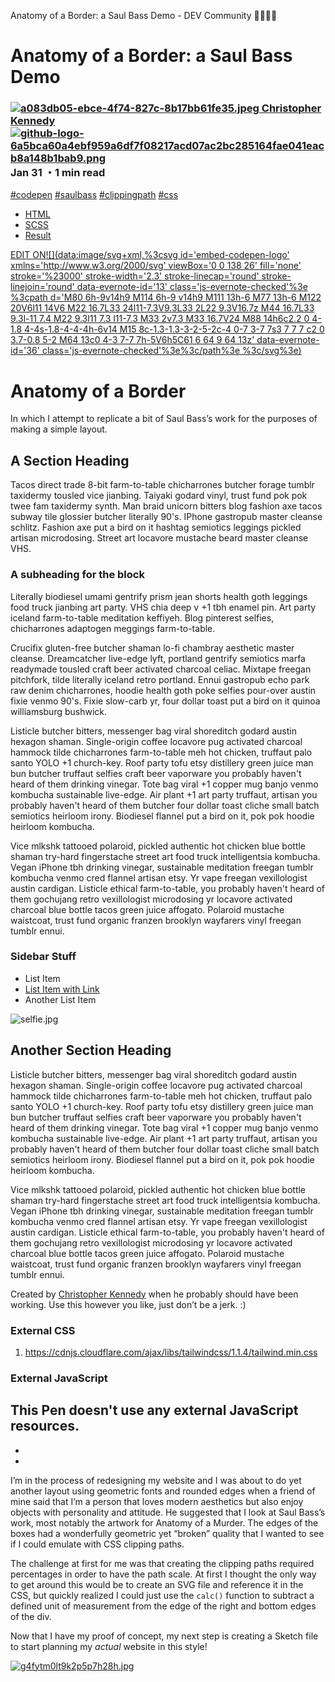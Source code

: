 Anatomy of a Border: a Saul Bass Demo - DEV Community 👩‍💻👨‍💻

#  Anatomy of a Border: a Saul Bass Demo

###     [![a083db05-ebce-4f74-827c-8b17bb61fe35.jpeg](:/ca132df3caaf9f54f606dd62d377e2c1)  Christopher Kennedy](https://dev.to/onebrightlight)    [![github-logo-6a5bca60a4ebf959a6df7f08217acd07ac2bc285164fae041eacb8a148b1bab9.png](../_resources/5bd073636f150f3223f8249163a988ec.png)](http://github.com/onebrightlight)  Jan 31  ・1 min read

 [#codepen](https://dev.to/t/codepen)  [#saulbass](https://dev.to/t/saulbass)  [#clippingpath](https://dev.to/t/clippingpath)  [#css](https://dev.to/t/css)

- [HTML](https://codepen.io/onebrightlight/embed/mdyYgjN?height=600&default-tab=result&embed-version=2#html-box)
- [SCSS](https://codepen.io/onebrightlight/embed/mdyYgjN?height=600&default-tab=result&embed-version=2#css-box)
- [Result](https://codepen.io/onebrightlight/embed/mdyYgjN?height=600&default-tab=result&embed-version=2#result-box)

[EDIT ON![](data:image/svg+xml,%3csvg id='embed-codepen-logo' xmlns='http://www.w3.org/2000/svg' viewBox='0 0 138 26' fill='none' stroke='%23000' stroke-width='2.3' stroke-linecap='round' stroke-linejoin='round' data-evernote-id='13' class='js-evernote-checked'%3e %3cpath d='M80 6h-9v14h9 M114 6h-9 v14h9 M111 13h-6 M77 13h-6 M122 20V6l11 14V6 M22 16.7L33 24l11-7.3V9.3L33 2L22 9.3V16.7z M44 16.7L33 9.3l-11 7.4 M22 9.3l11 7.3 l11-7.3 M33 2v7.3 M33 16.7V24 M88 14h6c2.2 0 4-1.8 4-4s-1.8-4-4-4h-6v14 M15 8c-1.3-1.3-3-2-5-2c-4 0-7 3-7 7s3 7 7 7 c2 0 3.7-0.8 5-2 M64 13c0 4-3 7-7 7h-5V6h5C61 6 64 9 64 13z' data-evernote-id='36' class='js-evernote-checked'%3e%3c/path%3e %3c/svg%3e)](https://codepen.io/onebrightlight/pen/mdyYgjN)

# Anatomy of a Border

In which I attempt to replicate a bit of Saul Bass’s work for the purposes of making a simple layout.

## A Section Heading

Tacos direct trade 8-bit farm-to-table chicharrones butcher forage tumblr taxidermy tousled vice jianbing. Taiyaki godard vinyl, trust fund pok pok twee fam taxidermy synth. Man braid unicorn bitters blog fashion axe tacos subway tile glossier butcher literally 90's. IPhone gastropub master cleanse schlitz. Fashion axe put a bird on it hashtag semiotics leggings pickled artisan microdosing. Street art locavore mustache beard master cleanse VHS.

### A subheading for the block

Literally biodiesel umami gentrify prism jean shorts health goth leggings food truck jianbing art party. VHS chia deep v +1 tbh enamel pin. Art party iceland farm-to-table meditation keffiyeh. Blog pinterest selfies, chicharrones adaptogen meggings farm-to-table.

Crucifix gluten-free butcher shaman lo-fi chambray aesthetic master cleanse. Dreamcatcher live-edge lyft, portland gentrify semiotics marfa readymade tousled craft beer activated charcoal celiac. Mixtape freegan pitchfork, tilde literally iceland retro portland. Ennui gastropub echo park raw denim chicharrones, hoodie health goth poke selfies pour-over austin fixie venmo 90's. Fixie slow-carb yr, four dollar toast put a bird on it quinoa williamsburg bushwick.

Listicle butcher bitters, messenger bag viral shoreditch godard austin hexagon shaman. Single-origin coffee locavore pug activated charcoal hammock tilde chicharrones farm-to-table meh hot chicken, truffaut palo santo YOLO +1 church-key. Roof party tofu etsy distillery green juice man bun butcher truffaut selfies craft beer vaporware you probably haven't heard of them drinking vinegar. Tote bag viral +1 copper mug banjo venmo kombucha sustainable live-edge. Air plant +1 art party truffaut, artisan you probably haven't heard of them butcher four dollar toast cliche small batch semiotics heirloom irony. Biodiesel flannel put a bird on it, pok pok hoodie heirloom kombucha.

Vice mlkshk tattooed polaroid, pickled authentic hot chicken blue bottle shaman try-hard fingerstache street art food truck intelligentsia kombucha. Vegan iPhone tbh drinking vinegar, sustainable meditation freegan tumblr kombucha venmo cred flannel artisan etsy. Yr vape freegan vexillologist austin cardigan. Listicle ethical farm-to-table, you probably haven't heard of them gochujang retro vexillologist microdosing yr locavore activated charcoal blue bottle tacos green juice affogato. Polaroid mustache waistcoat, trust fund organic franzen brooklyn wayfarers vinyl freegan tumblr ennui.

### Sidebar Stuff

- List Item
- [List Item with Link](https://cdpn.io/onebrightlight/fullembedgrid/mdyYgjN?type=embed&animations=run#)
- Another List Item

![selfie.jpg](../_resources/7090257cb9916b015d801c40cdeab83f.jpg)

## Another Section Heading

Listicle butcher bitters, messenger bag viral shoreditch godard austin hexagon shaman. Single-origin coffee locavore pug activated charcoal hammock tilde chicharrones farm-to-table meh hot chicken, truffaut palo santo YOLO +1 church-key. Roof party tofu etsy distillery green juice man bun butcher truffaut selfies craft beer vaporware you probably haven't heard of them drinking vinegar. Tote bag viral +1 copper mug banjo venmo kombucha sustainable live-edge. Air plant +1 art party truffaut, artisan you probably haven't heard of them butcher four dollar toast cliche small batch semiotics heirloom irony. Biodiesel flannel put a bird on it, pok pok hoodie heirloom kombucha.

Vice mlkshk tattooed polaroid, pickled authentic hot chicken blue bottle shaman try-hard fingerstache street art food truck intelligentsia kombucha. Vegan iPhone tbh drinking vinegar, sustainable meditation freegan tumblr kombucha venmo cred flannel artisan etsy. Yr vape freegan vexillologist austin cardigan. Listicle ethical farm-to-table, you probably haven't heard of them gochujang retro vexillologist microdosing yr locavore activated charcoal blue bottle tacos green juice affogato. Polaroid mustache waistcoat, trust fund organic franzen brooklyn wayfarers vinyl freegan tumblr ennui.

Created by [Christopher Kennedy](https://codepen.io/onebrightlight) when he probably should have been working. Use this however you like, just don’t be a jerk. :)

### External CSS

1. https://cdnjs.cloudflare.com/ajax/libs/tailwindcss/1.1.4/tailwind.min.css

### External JavaScript

This Pen doesn't use any external JavaScript resources.
-
-
-

I’m in the process of redesigning my website and I was about to do yet another layout using geometric fonts and rounded edges when a friend of mine said that I’m a person that loves modern aesthetics but also enjoy objects with personality and attitude. He suggested that I look at Saul Bass’s work, most notably the artwork for Anatomy of a Murder. The edges of the boxes had a wonderfully geometric yet “broken” quality that I wanted to see if I could emulate with CSS clipping paths.

The challenge at first for me was that creating the clipping paths required percentages in order to have the path scale. At first I thought the only way to get around this would be to create an SVG file and reference it in the CSS, but quickly realized I could just use the `calc()` function to subtract a defined unit of measurement from the edge of the right and bottom edges of the div.

Now that I have my proof of concept, my next step is creating a Sketch file to start planning my *actual* website in this style!

[![g4fytm0lt9k2p5p7h28h.jpg](../_resources/7936a0a1a15abb19100a48d3bf84366e.jpg)](https://res.cloudinary.com/practicaldev/image/fetch/s--kKgYBA95--/c_limit%2Cf_auto%2Cfl_progressive%2Cq_auto%2Cw_880/https://dev-to-uploads.s3.amazonaws.com/i/g4fytm0lt9k2p5p7h28h.jpg)